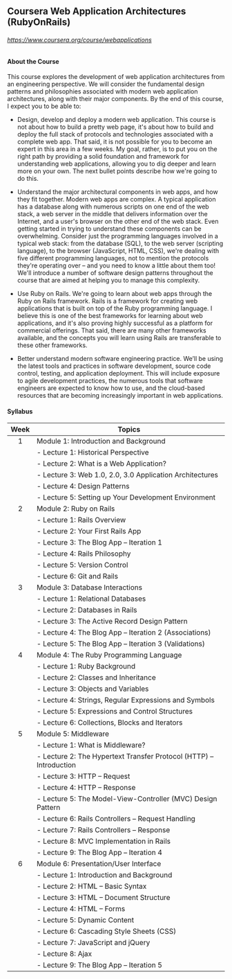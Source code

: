 ## Coursera Web Application Architectures (RubyOnRails)

###### <https://www.coursera.org/course/webapplications>

#### About the Course

This course explores the development of web application architectures from an engineering perspective.  We will consider the fundamental design patterns and philosophies associated with modern web application architectures, along with their major components.  By the end of this course, I expect you to be able to:

- Design, develop and deploy a modern web application.  This course is not about how to build a pretty web page, it's about how to build and deploy the full stack of protocols and technologies associated with a complete web app.  That said, it is not possible for you to become an expert in this area in a few weeks. My goal, rather, is to put you on the right path by providing a solid foundation and framework for understanding web applications, allowing you to dig deeper and learn more on your own. The next bullet points describe how we're going to do this.
    
- Understand the major architectural components in web apps, and how they fit together.  Modern web apps are complex.  A typical application has a database along with numerous scripts on one end of the web stack, a web server in the middle that delivers information over the Internet, and a user's browser on the other end of the web stack.  Even getting started in trying to understand these components can be overwhelming. Consider just the programming languages involved in a typical web stack: from the database (SQL), to the web server (scripting language), to the browser (JavaScript, HTML, CSS), we're dealing with five different programming languages, not to mention the protocols they're operating over – and you need to know a little about them too! We'll introduce a number of software design patterns throughout the course that are aimed at helping you to manage this complexity.
    
- Use Ruby on Rails.  We're going to learn about web apps through the Ruby on Rails framework.  Rails is a framework for creating web applications that is built on top of the Ruby programming language. I believe this is one of the best frameworks for learning about web applications, and it's also proving highly successful as a platform for commercial offerings.  That said, there are many other frameworks available, and the concepts you will learn using Rails are transferable to these other frameworks.
    
- Better understand modern software engineering practice.  We’ll be using the latest tools and practices in software development, source code control, testing, and application deployment. This will include exposure to agile development practices, the numerous tools that software engineers are expected to know how to use, and the cloud-based resources that are becoming increasingly important in web applications. 

#### Syllabus

| Week | Topics |
|:----:|--------|
| 1 | Module 1: Introduction and Background |
|  | - Lecture 1: Historical Perspective |
|  | - Lecture 2: What is a Web Application? |
|  | - Lecture 3: Web 1.0, 2.0, 3.0 Application Architectures |
|  | - Lecture 4: Design Patterns |
|  | - Lecture 5: Setting up Your Development Environment |
| 2 | Module 2: Ruby on Rails |
|  | - Lecture 1: Rails Overview |
|  | - Lecture 2: Your First Rails App |
|  | - Lecture 3: The Blog App – Iteration 1 |
|  | - Lecture 4: Rails Philosophy |
|  | - Lecture 5: Version Control |
|  | - Lecture 6: Git and Rails |
| 3 | Module 3: Database Interactions |
|  | - Lecture 1: Relational Databases |
|  | - Lecture 2: Databases in Rails |
|  | - Lecture 3: The Active Record Design Pattern |
|  | - Lecture 4: The Blog App – Iteration 2 (Associations) |
|  | - Lecture 5: The Blog App – Iteration 3 (Validations) |
| 4 | Module 4: The Ruby Programming Language |
|  | - Lecture 1: Ruby Background |
|  | - Lecture 2: Classes and Inheritance |
|  | - Lecture 3: Objects and Variables |
|  | - Lecture 4: Strings, Regular Expressions and Symbols |
|  | - Lecture 5: Expressions and Control Structures |
|  | - Lecture 6: Collections, Blocks and Iterators
| 5 | Module 5: Middleware |
|  | - Lecture 1: What is Middleware? |
|  | - Lecture 2: The Hypertext Transfer Protocol (HTTP) – Introduction |
|  | - Lecture 3: HTTP – Request |
|  | - Lecture 4: HTTP – Response |
|  | - Lecture 5: The Model-View-Controller (MVC) Design Pattern |
|  | - Lecture 6: Rails Controllers – Request Handling |
|  | - Lecture 7: Rails Controllers – Response |
|  | - Lecture 8: MVC Implementation in Rails |
|  | - Lecture 9: The Blog App – Iteration 4
| 6 | Module 6: Presentation/User Interface |
|  | - Lecture 1: Introduction and Background |
|  | - Lecture 2: HTML – Basic Syntax |
|  | - Lecture 3: HTML – Document Structure |
|  | - Lecture 4: HTML – Forms |
|  | - Lecture 5: Dynamic Content |
|  | - Lecture 6: Cascading Style Sheets (CSS) |
|  | - Lecture 7: JavaScript and jQuery |
|  | - Lecture 8: Ajax |
|  | - Lecture 9: The Blog App – Iteration 5 |
